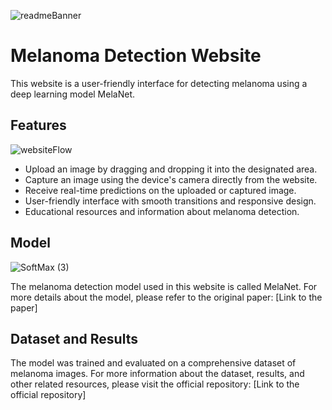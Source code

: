 ![readmeBanner](https://github.com/mpsych/melanoma/assets/78832141/475654f3-33c7-43fc-9939-93b8b4ccdd21)

# Melanoma Detection Website

This website is a user-friendly interface for detecting melanoma using a deep learning model MelaNet.

## Features

![websiteFlow](https://github.com/mpsych/melanoma/assets/78832141/dacfb0ee-2bf7-4d41-85b7-0c0862e8e795)

- Upload an image by dragging and dropping it into the designated area.
- Capture an image using the device's camera directly from the website.
- Receive real-time predictions on the uploaded or captured image.
- User-friendly interface with smooth transitions and responsive design.
- Educational resources and information about melanoma detection.

## Model

![SoftMax (3)](https://github.com/mpsych/melanoma/assets/78832141/cd68afd9-959d-432c-8769-bcb49636474a)

The melanoma detection model used in this website is called MelaNet. For more details about the model, please refer to the original paper: [Link to the paper]

## Dataset and Results

The model was trained and evaluated on a comprehensive dataset of melanoma images. For more information about the dataset, results, and other related resources, please visit the official repository: [Link to the official repository]
